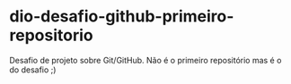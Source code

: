 # dio-desafio-github-primeiro-repositorio
Desafio de projeto sobre Git/GitHub. Não é o primeiro repositório mas é o do desafio ;)
